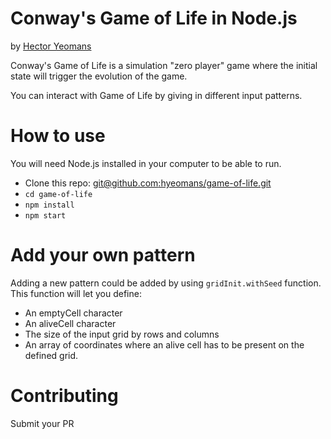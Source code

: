 # Conway's Game of Life in Node.js
by [Hector Yeomans](http://hyeomans.com)

Conway's Game of Life is a simulation "zero player" game where the initial state will trigger the evolution of the game.

You can interact with Game of Life by giving in different input patterns.

# How to use

You will need Node.js installed in your computer to be able to run.

* Clone this repo: [git@github.com:hyeomans/game-of-life.git](git@github.com:hyeomans/game-of-life.git)
* `cd game-of-life`
* `npm install`
* `npm start`

# Add your own pattern

Adding a new pattern could be added by using `gridInit.withSeed` function. This function will let you define:

* An emptyCell character
* An aliveCell character
* The size of the input grid by rows and columns
* An array of coordinates where an alive cell has to be present on the defined grid.

# Contributing

Submit your PR

